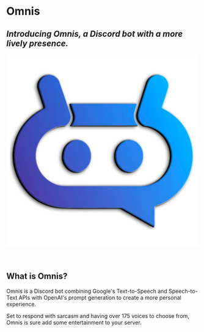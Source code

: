 # Omnis

<h2 class="feature-header"><b><i>Introducing Omnis, a Discord bot with a more lively presence.</i></b></h2>

![png](./images/logo/logo.png)

<br>

<h2 class="feature-header"><b>What is Omnis?</b></h2>

Omnis is a Discord bot combining Google's Text-to-Speech and Speech-to-Text APIs with OpenAI's prompt generation to create a more personal experience.

Set to respond with sarcasm and having over 175 voices to choose from, Omnis is sure add some entertainment to your server.